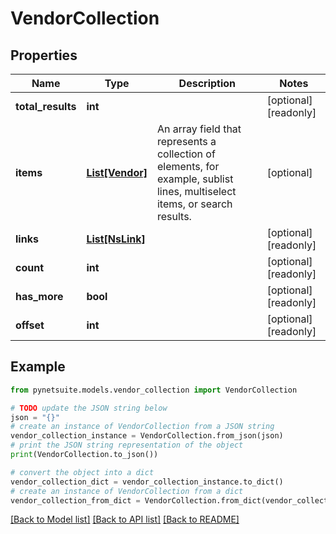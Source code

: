 # VendorCollection


## Properties

Name | Type | Description | Notes
------------ | ------------- | ------------- | -------------
**total_results** | **int** |  | [optional] [readonly] 
**items** | [**List[Vendor]**](Vendor.md) | An array field that represents a collection of elements, for example, sublist lines, multiselect items, or search results. | [optional] 
**links** | [**List[NsLink]**](NsLink.md) |  | [optional] [readonly] 
**count** | **int** |  | [optional] [readonly] 
**has_more** | **bool** |  | [optional] [readonly] 
**offset** | **int** |  | [optional] [readonly] 

## Example

```python
from pynetsuite.models.vendor_collection import VendorCollection

# TODO update the JSON string below
json = "{}"
# create an instance of VendorCollection from a JSON string
vendor_collection_instance = VendorCollection.from_json(json)
# print the JSON string representation of the object
print(VendorCollection.to_json())

# convert the object into a dict
vendor_collection_dict = vendor_collection_instance.to_dict()
# create an instance of VendorCollection from a dict
vendor_collection_from_dict = VendorCollection.from_dict(vendor_collection_dict)
```
[[Back to Model list]](../README.md#documentation-for-models) [[Back to API list]](../README.md#documentation-for-api-endpoints) [[Back to README]](../README.md)


